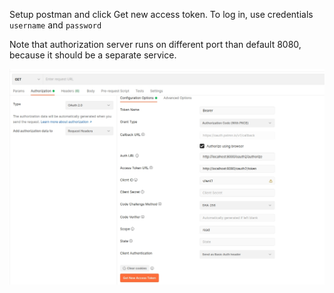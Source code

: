 Setup postman and click Get new access token. To log in, use credentials `username` and `password`

Note that authorization server runs on different port than default 8080, because it should be a separate service.

![Get new access token](./postman-config.jpg "Get new access token")
